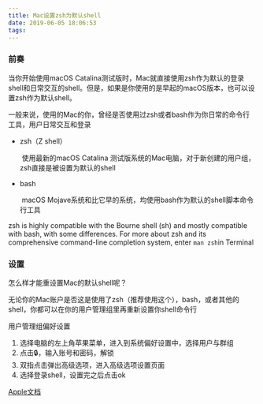 ```yaml
---
title: Mac设置zsh为默认shell
date: 2019-06-05 18:06:53
tags:
---
```

### 前奏

当你开始使用macOS Catalina测试版时，Mac就直接使用zsh作为默认的登录shell和日常交互的shell。但是，如果是你使用的是早起的macOS版本，也可以设置zsh作为默认shell。

一般来说，使用的Mac的你，曾经是否使用过zsh或者bash作为你日常的命令行工具，用户日常交互和登录

* zsh（Z shell）

  ​	使用最新的macOS Catalina 测试版系统的Mac电脑，对于新创建的用户组，zsh直接是被设置为默认的shell 

* bash

  ​	macOS Mojave系统和比它早的系统，均使用bash作为默认的shell脚本命令行工具

zsh is highly compatible with the Bourne shell (sh) and mostly compatible with bash, with some differences. For more about zsh and its comprehensive command-line completion system, enter `man zsh`in Terminal



### 设置

怎么样才能重设置Mac的默认shell呢？

无论你的Mac账户是否这是使用了zsh（推荐使用这个），bash，或者其他的shell，你都可以在你的用户管理组里再重新设置你shell命令行

用户管理组偏好设置

1. 选择电脑的左上角苹果菜单，进入到系统偏好设置中，选择用户与群组
2. 点击🔒，输入账号和密码，解锁
3. 双指点击弹出高级选项，进入高级选项设置页面
4. 选择登录shell，设置完之后点击ok



[Apple文档](https://support.apple.com/en-ca/HT208050)